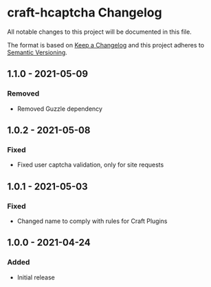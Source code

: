 # craft-hcaptcha Changelog

All notable changes to this project will be documented in this file.

The format is based on [Keep a Changelog](http://keepachangelog.com/) and this project adheres to [Semantic Versioning](http://semver.org/).

## 1.1.0 - 2021-05-09
### Removed
- Removed Guzzle dependency

## 1.0.2 - 2021-05-08
### Fixed
- Fixed user captcha validation, only for site requests

## 1.0.1 - 2021-05-03
### Fixed
- Changed name to comply with rules for Craft Plugins

## 1.0.0 - 2021-04-24
### Added
- Initial release
